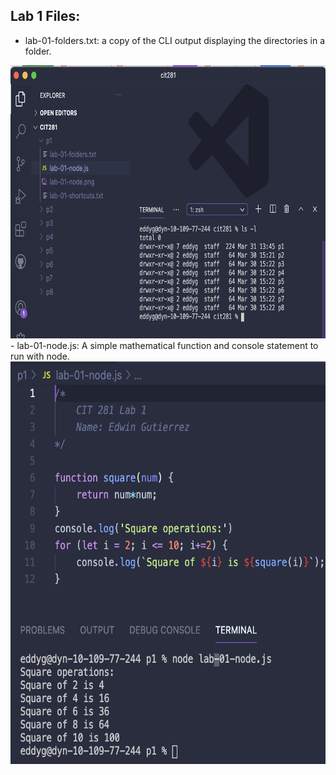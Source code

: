 ## Lab 1 Files:

- lab-01-folders.txt: a copy of the CLI output displaying the directories in a folder.
 <img src="./lab-01-folders.png/" alt="lab-01-folders.png" width="716" height="437">
- lab-01-node.js: A simple mathematical function and console statement to run with node.
 <img src="./lab-01-node.png/" alt="lab-01-node.png" width="632" height="644">

